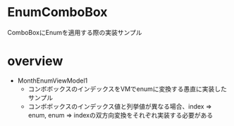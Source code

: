 # EnumComboBox

ComboBoxにEnumを適用する際の実装サンプル

# overview

- MonthEnumViewModel1
    - コンボボックスのインデックスをVMでenumに変換する愚直に実装したサンプル
    - コンボボックスのインデックス値と列挙値が異なる場合、index => enum, enum => indexの双方向変換をそれぞれ実装する必要がある

